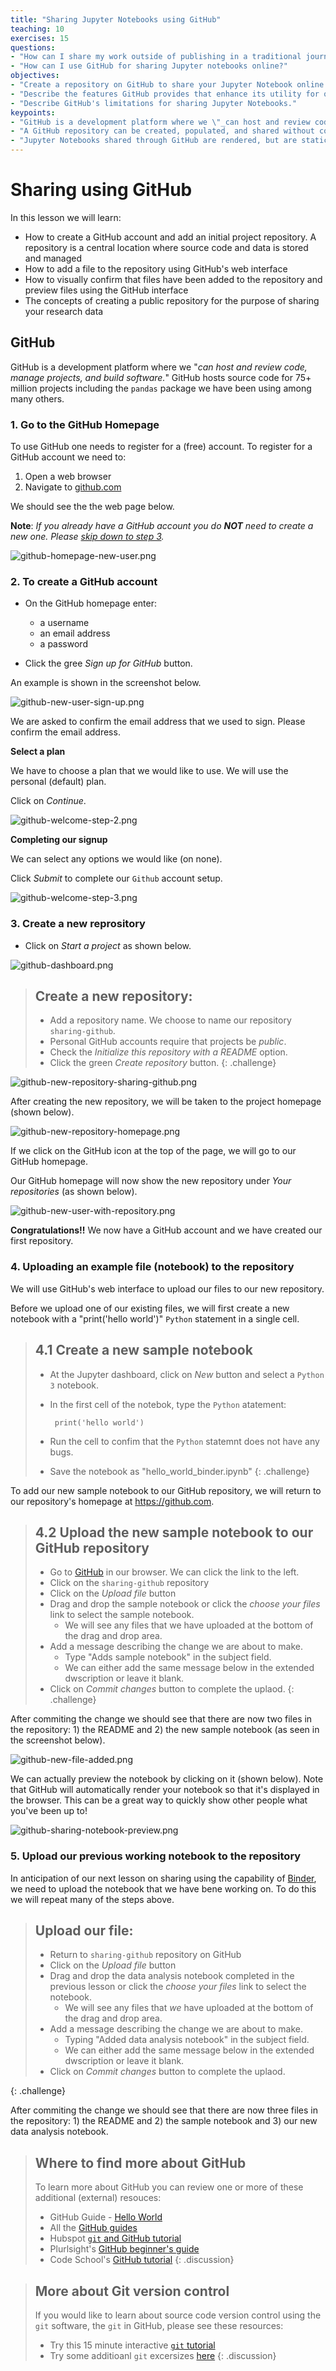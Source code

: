 ```yaml
---
title: "Sharing Jupyter Notebooks using GitHub"
teaching: 10
exercises: 15
questions:
- "How can I share my work outside of publishing in a traditional journal?"
- "How can I use GitHub for sharing Jupyter notebooks online?"
objectives:
- "Create a repository on GitHub to share your Jupyter Notebook online."
- "Describe the features GitHub provides that enhance its utility for online sharing."
- "Describe GitHub's limitations for sharing Jupyter Notebooks."
keypoints:
- "GitHub is a development platform where we \"_can host and review code, manage projects, and build software._\""
- "A GitHub repository can be created, populated, and shared without command line or other special-purpose version control tools."
- "Jupyter Notebooks shared through GitHub are rendered, but are static. GitHub does not run the notebook(s) in a repository."
---
```

# Sharing using GitHub

In this lesson we will learn:

- How to create a GitHub account and add an initial project repository. A repository is a central location where source code and data is stored and managed
- How to add a file to the repository using GitHub's web interface
- How to visually confirm that files have been added to the repository and preview files using the GitHub interface
- The concepts of creating a public repository for the purpose of sharing your research data

## GitHub

GitHub is a development platform where we "_can host and review code, manage projects, and build software._" GitHub hosts source code for 75+ million projects including the `pandas` package we have been using among many others. 

### 1. Go to the GitHub Homepage

To use GitHub one needs to register for a (free) account. To register for a GitHub account we need to:

1. Open a web browser
2. Navigate to [github.com](https://github.com)

We should see the the web page below.

**Note**: _If you already have a GitHub account you do __NOT__ need to create a new one. Please [skip down to step 3](#3-create-a-new-reprository)._

![github-homepage-new-user.png](../fig/github-homepage-new-user.png)

### 2. To create a GitHub account 

- On the GitHub homepage enter:

    - a username
    - an email address
    - a password

- Click the gree _Sign up for GitHub_ button.


An example is shown in the screenshot below.

![github-new-user-sign-up.png](../fig/github-new-user-sign-up.png)

We are asked to confirm the email address that we used to sign. Please confirm the email address.

**Select a plan**

We have to choose a plan that we would like to use. We will use the personal (default) plan.

Click on _Continue_.

![github-welcome-step-2.png](../fig/github-welcome-step-2.png)

**Completing our signup**

We can select any options we would like (on none).

Click _Submit_ to complete our `Github` account setup.

![github-welcome-step-3.png](../fig/github-welcome-step-3.png)

### 3. Create a new reprository

- Click on _Start a project_ as shown below.

![github-dashboard.png](../fig/github-dashboard.png)

> ## Create a new repository:
>
> - Add a repository name. We choose to name our repository `sharing-github`.
> - Personal GitHub accounts require that projects be _public_.
> - Check the _Initialize this repository with a README_ option.
> - Click the green _Create repository_ button.
{: .challenge}

![github-new-repository-sharing-github.png](../fig/github-new-repository-sharing-github.png)

After creating the new repository, we will be taken to the project homepage (shown below).

![github-new-repository-homepage.png](../fig/github-new-repository-homepage.png)

If we click on the GitHub icon at the top of the page, we will go to our GitHub homepage.

Our GitHub homepage will now show the new repository under _Your repositories_ (as shown below).

![github-new-user-with-repository.png](../fig/github-new-user-with-repository.png)

**Congratulations!!** We now have a GitHub account and we have created our first repository. 

### 4. Uploading an example file (notebook) to the repository

We will use GitHub's web interface to upload our files to our new repository. 

Before we upload one of our existing files, we will first create a new notebook with a "print('hello world')" `Python` statement in a single cell. 


> ## 4.1 Create a new sample notebook
> - At the Jupyter dashboard, click on _New_ button and select a `Python 3` notebook.
> - In the first cell of the notebok, type the `Python` atatement:
>
>        print('hello world')
>
> - Run the cell to confim that the `Python` statemnt does not have any bugs.
> - Save the notebook as "hello_world_binder.ipynb"
{: .challenge}

To add our new sample notebook to our GitHub repository, we will return to our repository's homepage at <https://github.com>.

> ## 4.2 Upload the new sample notebook to our GitHub repository
> - Go to [GitHub](https://github.com) in our browser. We can click the link to the left.
> - Click on the `sharing-github` repository
> - Click on the _Upload file_ button
> - Drag and drop the sample notebook or click the _choose your files_ link to select the sample notebook.
>    - We will see any files that we have uploaded at the bottom of the drag and drop area.
> - Add a message describing the change we are about to make.
>    - Type "Adds sample notebook" in the subject field. 
>    - We can either add the same message below in the extended dwscription or leave it blank.
> - Click on _Commit changes_ button to complete the uplaod.
{: .challenge}

After commiting the change we should see that there are now two files in the repository: 1) the README and 2) the new sample notebook (as seen in the screenshot below).

![github-new-file-added.png](../fig/github-new-file-added.png)

We can actually preview the notebook by clicking on it (shown below). Note that GitHub will automatically render your notebook so that it's displayed in the browser. This can be a great way to quickly show other people what you've been up to!

![github-sharing-notebook-preview.png](../fig/github-sharing-notebook-preview.png)

### 5. Upload our previous working notebook to the repository

In anticipation of our next lesson on sharing using the capability of [Binder](https://mybinder.org), we need to upload the notebook that we have bene working on. To do this we will repeat many of the steps above.

> ## Upload our file:
> - Return to `sharing-github` repository on GitHub
> - Click on the _Upload file_ button
> - Drag and drop the data analysis notebook completed in the previous lesson or click the _choose your files_ link to select the notebook.
>    - We will see any files that _we_ have uploaded at the bottom of the drag and drop area.
> - Add a message describing the change we are about to make.
>    - Typing "Added data analysis notebook" in the subject field. 
>    - We can either add the same message below in the extended dwscription or leave it blank.
> - Click on _Commit changes_ button to complete the uplaod.
>
{: .challenge}

After commiting the change we should see that there are now three files in the repository: 1) the README and 2) the sample notebook and 3) our new data analysis notebook.

> ## Where to find more about GitHub
> To learn more about GitHub you can review one or more of these additional (external) resouces:
> - GitHub Guide - [Hello World](https://guides.github.com/activities/hello-world/)
> - All the [GitHub guides](https://guides.github.com)
> - Hubspot [`git` and GitHub tutorial](https://product.hubspot.com/blog/git-and-github-tutorial-for-beginners)
> - Plurlsight's [GitHub beginner's guide](https://www.pluralsight.com/blog/software-development/github-tutorial)
> - Code School's [GitHub tutorial](https://www.codeschool.com/courses/mastering-github)
{: .discussion}

> ## More about Git version control
> If you would like to learn about source code version control using the `git` software, the `git` in GitHub, please see these resources:
> - Try this 15 minute interactive  [`git` tutorial](https://try.github.io/)
> - Try some additioanl `git` excersizes [here](https://gitexercises.fracz.com)
{: .discussion}
